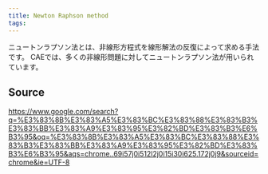 ```yaml
---
title: Newton Raphson method
tags: 
---
```


ニュートンラプソン法とは、非線形方程式を線形解法の反復によって求める手法です。 CAEでは、多くの非線形問題に対してニュートンラプソン法が用いられています。

## Source
https://www.google.com/search?q=%E3%83%8B%E3%83%A5%E3%83%BC%E3%83%88%E3%83%B3%E3%83%BB%E3%83%A9%E3%83%95%E3%82%BD%E3%83%B3%E6%B3%95&oq=%E3%83%8B%E3%83%A5%E3%83%BC%E3%83%88%E3%83%B3%E3%83%BB%E3%83%A9%E3%83%95%E3%82%BD%E3%83%B3%E6%B3%95&aqs=chrome..69i57j0i512l2j0i15i30i625.172j0j9&sourceid=chrome&ie=UTF-8